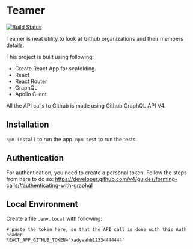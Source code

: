 # Teamer

[![Build Status](https://travis-ci.com/vinitkumar/teamer.svg?branch=master)](https://travis-ci.com/vinitkumar/teamer)

Teamer is neat utility to look at Github organizations and their members details.

This project is built using following:


- Create React App for scafolding.
- React
- React Router
- GraphQL
- Apollo Client 


All the API calls to Github is made using Github GraphQL API V4.

## Installation

`npm install` to run the app.
`npm test` to run the tests.

## Authentication

For authentication, you need to create a personal token. Follow the steps from here to do so: https://developer.github.com/v4/guides/forming-calls/#authenticating-with-graphql


## Local Environment

Create a file `.env.local` with following:

```
# paste the token here, so that the API call is done with this Auth header
REACT_APP_GITHUB_TOKEN='xadyaahh12334444444'
```